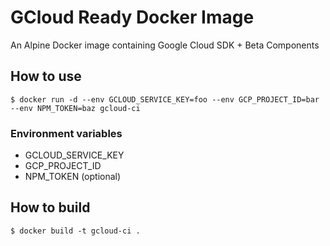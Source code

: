 # GCloud Ready Docker Image

An Alpine Docker image containing Google Cloud SDK + Beta Components

## How to use

```
$ docker run -d --env GCLOUD_SERVICE_KEY=foo --env GCP_PROJECT_ID=bar --env NPM_TOKEN=baz gcloud-ci
```

### Environment variables

- GCLOUD_SERVICE_KEY
- GCP_PROJECT_ID
- NPM_TOKEN (optional)

## How to build

```
$ docker build -t gcloud-ci .
```